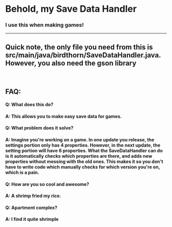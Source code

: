 <h1>Behold, my Save Data Handler</h1>
<h3>I use this when making games!</h2>
<hr>
<h2>Quick note, the only file you need from this is src/main/java/birdthorn/SaveDataHandler.java. However, you also need the gson library</h2>
<br>
<h2>FAQ:</h2>
<h4>Q: What does this do?</h4>
<h4>A: This allows you to make easy save data for games. </h4>
<h4>Q: What problem does it solve?</h4>
<h4>A: Imagine you're working on a game. In one update you release, the settings portion only has 4 properties. However, in the next update, the setting portion will have 6 properties. What the SaveDataHandler can do is it automatically checks which properties are there, and adds new properties without messing with the old ones. This makes it so you don't have to write code which manually checks for which version you're on, which is a pain. </h4>
<h4>Q: How are you so cool and awesome?</h4>
<h4>A: A shrimp fried my rice. </h4>
<h4>Q: Apartment complex?</h4>
<h4>A: I find it quite shrimple</h4>
